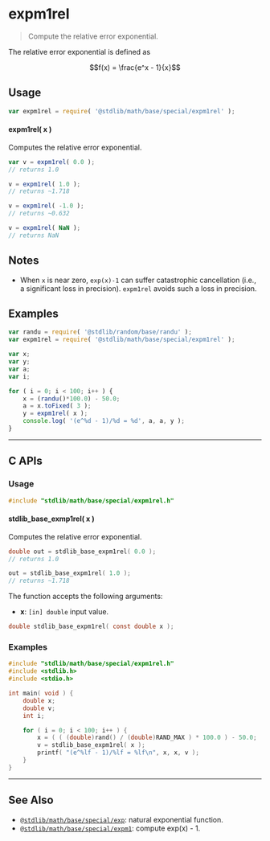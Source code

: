 <!--

@license Apache-2.0

Copyright (c) 2022 The Stdlib Authors.

Licensed under the Apache License, Version 2.0 (the "License");
you may not use this file except in compliance with the License.
You may obtain a copy of the License at

   http://www.apache.org/licenses/LICENSE-2.0

Unless required by applicable law or agreed to in writing, software
distributed under the License is distributed on an "AS IS" BASIS,
WITHOUT WARRANTIES OR CONDITIONS OF ANY KIND, either express or implied.
See the License for the specific language governing permissions and
limitations under the License.

-->

# expm1rel

> Compute the relative error exponential.

<!-- Section to include introductory text. Make sure to keep an empty line after the intro `section` element and another before the `/section` close. -->

<section class="intro">

The relative error exponential is defined as

<!-- <equation class="equation" label="eq:relative_error_exponential" align="center" raw="f(x) = \frac{e^x - 1}{x}" alt="Equation for the relative error exponential."> -->

```math
f(x) = \frac{e^x - 1}{x}
```

<!-- <div class="equation" align="center" data-raw-text="f(x) = \frac{e^x - 1}{x}" data-equation="eq:relative_error_exponential">
    <img src="https://cdn.jsdelivr.net/gh/stdlib-js/stdlib@237a80443a932a41f0195d0b9fc7699aa8c8e417/lib/node_modules/@stdlib/math/base/special/expm1rel/docs/img/equation_relative_error_exponential.svg" alt="Equation for the relative error exponential.">
    <br>
</div> -->

<!-- </equation> -->

</section>

<!-- /.intro -->

<!-- Package usage documentation. -->

<section class="usage">

## Usage

```javascript
var expm1rel = require( '@stdlib/math/base/special/expm1rel' );
```

#### expm1rel( x )

Computes the relative error exponential.

```javascript
var v = expm1rel( 0.0 );
// returns 1.0

v = expm1rel( 1.0 );
// returns ~1.718

v = expm1rel( -1.0 );
// returns ~0.632

v = expm1rel( NaN );
// returns NaN
```

</section>

<!-- /.usage -->

<!-- Package usage notes. Make sure to keep an empty line after the `section` element and another before the `/section` close. -->

<section class="notes">

## Notes

-   When `x` is near zero, `exp(x)-1` can suffer catastrophic cancellation (i.e., a significant loss in precision). `expm1rel` avoids such a loss in precision.

</section>

<!-- /.notes -->

<!-- Package usage examples. -->

<section class="examples">

## Examples

<!-- eslint no-undef: "error" -->

```javascript
var randu = require( '@stdlib/random/base/randu' );
var expm1rel = require( '@stdlib/math/base/special/expm1rel' );

var x;
var y;
var a;
var i;

for ( i = 0; i < 100; i++ ) {
    x = (randu()*100.0) - 50.0;
    a = x.toFixed( 3 );
    y = expm1rel( x );
    console.log( '(e^%d - 1)/%d = %d', a, a, y );
}
```

</section>

<!-- /.examples -->

<!-- C interface documentation. -->

* * *

<section class="c">

## C APIs

<!-- Section to include introductory text. Make sure to keep an empty line after the intro `section` element and another before the `/section` close. -->

<section class="intro">

</section>

<!-- /.intro -->

<!-- C usage documentation. -->

<section class="usage">

### Usage

```c
#include "stdlib/math/base/special/expm1rel.h"
```

#### stdlib_base_exmp1rel( x )

Computes the relative error exponential.

```c
double out = stdlib_base_expm1rel( 0.0 );
// returns 1.0

out = stdlib_base_expm1rel( 1.0 );
// returns ~1.718
```

The function accepts the following arguments:

-   **x**: `[in] double` input value.

```c
double stdlib_base_expm1rel( const double x );
```

</section>

<!-- /.usage -->

<!-- C API usage notes. Make sure to keep an empty line after the `section` element and another before the `/section` close. -->

<section class="notes">

</section>

<!-- /.notes -->

<!-- C API usage examples. -->

<section class="examples">

### Examples

```c
#include "stdlib/math/base/special/expm1rel.h"
#include <stdlib.h>
#include <stdio.h>

int main( void ) {
    double x;
    double v;
    int i;

    for ( i = 0; i < 100; i++ ) {
        x = ( ( (double)rand() / (double)RAND_MAX ) * 100.0 ) - 50.0;
        v = stdlib_base_expm1rel( x );
        printf( "(e^%lf - 1)/%lf = %lf\n", x, x, v );
    }
}
```

</section>

<!-- /.examples -->

</section>

<!-- /.c -->

<!-- Section to include cited references. If references are included, add a horizontal rule *before* the section. Make sure to keep an empty line after the `section` element and another before the `/section` close. -->

<section class="references">

</section>

<!-- /.references -->

<!-- Section for related `stdlib` packages. Do not manually edit this section, as it is automatically populated. -->

<section class="related">

* * *

## See Also

-   <span class="package-name">[`@stdlib/math/base/special/exp`][@stdlib/math/base/special/exp]</span><span class="delimiter">: </span><span class="description">natural exponential function.</span>
-   <span class="package-name">[`@stdlib/math/base/special/expm1`][@stdlib/math/base/special/expm1]</span><span class="delimiter">: </span><span class="description">compute exp(x) - 1.</span>

</section>

<!-- /.related -->

<!-- Section for all links. Make sure to keep an empty line after the `section` element and another before the `/section` close. -->

<section class="links">

<!-- <related-links> -->

[@stdlib/math/base/special/exp]: https://github.com/stdlib-js/math/tree/main/base/special/exp

[@stdlib/math/base/special/expm1]: https://github.com/stdlib-js/math/tree/main/base/special/expm1

<!-- </related-links> -->

</section>

<!-- /.links -->
